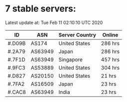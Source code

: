 # 7 stable servers:

Latest update at: Tue Feb 11 02:10:10 UTC 2020

| ID | ASN | Server Country | Online |
| -- | --- | -------------- | ------ |
| #.D09B | AS174 | United States | 286 hrs |
| #.2A79 | AS63949 | Japan | 286 hrs |
| #.7F1D | AS63949 | Singapore | 457 hrs |
| #.9FC3 | AS53889 | United States | 304 hrs |
| #.D827 | AS20150 | United States | 21 hrs |
| #.7FA2 | AS16509 | Japan | 23 hrs |
| #.CAC8 | AS63949 | India | 23 hrs |

